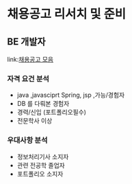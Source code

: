 # 채용공고 리서치 및 준비

## BE 개발자

link:[채용공고 모음](https://github.com/dakdlzhf/TIL/wiki/%EC%B1%84%EC%9A%A9%EA%B3%B5%EA%B3%A0-%EB%A6%AC%EC%84%9C%EC%B9%98)

### 자격 요건 분석
* java ,javasciprt Spring, jsp ,가능/경험자
* DB 를 다뤄본 경험자
* 경력/신입 (포트폴리오필수)
* 전문학사 이상

### 우대사항 분석

* 정보처리기사 소지자
* 관련 전공학 졸업자
* 포트폴리오 소지자
